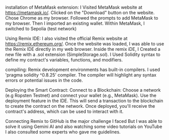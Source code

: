 installation of MetaMask extension:
I Visited MetaMask website at https://metamask.io/.
Clicked on the "Download" button on the website.
Chose Chrome as my browser.
Followed the prompts to add MetaMask to my browser.
Then I imported an existing wallet.
Within MetaMask, I switched to Sepolia (test network)

Using Remix IDE:
I also visited the official Remix website at https://remix.ethereum.org/.
Once the website was loaded, I was able to use the Remix IDE directly in my web browser.
Inside the remix iDE, I Created a new file with a .sol extension (SimpleStorage.sol).
I Used Solidity syntax to define my contract's variables, functions, and modifiers.

compiling:
Remix development environments has built-in compilers.
I used 'pragma solidity ^0.8.25' compiler. 
The compiler will highlight any syntax errors or potential issues in the code.

Deploying the Smart Contract:
Connect to a Blockchain: Choose a network (e.g Ropsten Testnet) and connect your wallet (e.g., MetaMask).
Use the deployment feature in the IDE. This will send a transaction to the blockchain to create the contract on the network.
Once deployed, you'll receive the  contract's address, which can be used to interact with it.

Connecting Remix to GitHub  is the major challenge I faced
But I was able to solve it using Gemini AI and also watching some video tutorials on YouTube
I also consulted some experts who gave me guidelines.
